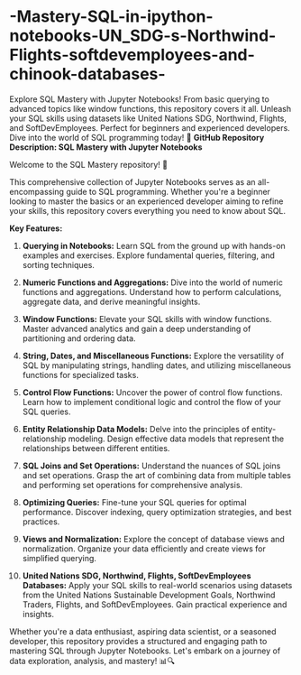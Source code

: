 # -Mastery-SQL-in-ipython-notebooks-UN_SDG-s-Northwind-Flights-softdevemployees-and-chinook-databases-
Explore SQL Mastery with Jupyter Notebooks! From basic querying to advanced topics like window functions, this repository covers it all. Unleash your SQL skills using datasets like United Nations SDG, Northwind, Flights, and SoftDevEmployees. Perfect for beginners and experienced developers. Dive into the world of SQL programming today! 🚀
**GitHub Repository Description: SQL Mastery with Jupyter Notebooks**

Welcome to the SQL Mastery repository! 🚀

This comprehensive collection of Jupyter Notebooks serves as an all-encompassing guide to SQL programming. Whether you're a beginner looking to master the basics or an experienced developer aiming to refine your skills, this repository covers everything you need to know about SQL.

**Key Features:**

1. **Querying in Notebooks:** Learn SQL from the ground up with hands-on examples and exercises. Explore fundamental queries, filtering, and sorting techniques.

2. **Numeric Functions and Aggregations:** Dive into the world of numeric functions and aggregations. Understand how to perform calculations, aggregate data, and derive meaningful insights.

3. **Window Functions:** Elevate your SQL skills with window functions. Master advanced analytics and gain a deep understanding of partitioning and ordering data.

4. **String, Dates, and Miscellaneous Functions:** Explore the versatility of SQL by manipulating strings, handling dates, and utilizing miscellaneous functions for specialized tasks.

5. **Control Flow Functions:** Uncover the power of control flow functions. Learn how to implement conditional logic and control the flow of your SQL queries.

6. **Entity Relationship Data Models:** Delve into the principles of entity-relationship modeling. Design effective data models that represent the relationships between different entities.

7. **SQL Joins and Set Operations:** Understand the nuances of SQL joins and set operations. Grasp the art of combining data from multiple tables and performing set operations for comprehensive analysis.

8. **Optimizing Queries:** Fine-tune your SQL queries for optimal performance. Discover indexing, query optimization strategies, and best practices.

9. **Views and Normalization:** Explore the concept of database views and normalization. Organize your data efficiently and create views for simplified querying.

10. **United Nations SDG, Northwind, Flights, SoftDevEmployees Databases:** Apply your SQL skills to real-world scenarios using datasets from the United Nations Sustainable Development Goals, Northwind Traders, Flights, and SoftDevEmployees. Gain practical experience and insights.

Whether you're a data enthusiast, aspiring data scientist, or a seasoned developer, this repository provides a structured and engaging path to mastering SQL through Jupyter Notebooks. Let's embark on a journey of data exploration, analysis, and mastery! 📊🔍
